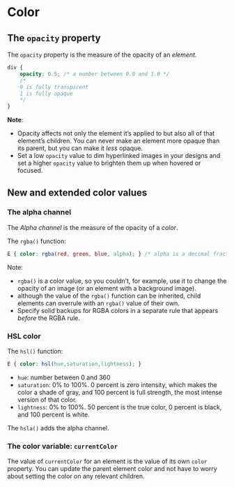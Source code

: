 # Color

## The `opacity` property

The `opacity` property is the measure of the opacity of an *element*.

```css
div {
	opacity: 0.5; /* a number between 0.0 and 1.0 */
	/*
	0 is fully transparent
	1 is fully opaque
	*/
}
```

**Note**:

- Opacity affects not only the element it’s applied to but also all of that element’s children. You can never make an element more opaque than its parent, but you can make it *less* opaque.
- Set a low `opacity` value to dim hyperlinked images in your designs and set a higher `opacity` value to brighten them up when hovered or focused.

## New and extended color values

### The alpha channel

The *Alpha channel* is the measure of the opacity of a *color*. 

The `rgba()` function:

```css
E { color: rgba(red, green, blue, alpha); } /* alpha is a decimal fraction from 0.0 to 1.0 */
```

Note:
- `rgba()` is a color value, so you couldn’t, for example, use it to change the opacity of an image (or an element with a background image).
- although the value of the `rgba()` function can be inherited, child elements can overrule with an `rgba()` value of their own.
- Specify solid backups for RGBA colors in a separate rule that appears *before* the RGBA rule.

### HSL color

The `hsl()` function:

```css
E { color: hsl(hue,saturation,lightness); }
```

- `hue`: number between 0 and 360
- `saturation`: 0% to 100%. 0 percent is zero intensity, which makes the color a shade of gray, and 100 percent is full strength, the most intense version of that color.
- `lightness`: 0% to 100%. 50 percent is the true color, 0 percent is black, and 100 percent is white.

The `hsla()` adds the alpha channel.

### The color variable: `currentColor`

The value of `currentColor` for an element is the value of its own `color` property. You can update the parent element color and not have to worry about setting the color on any relevant children.